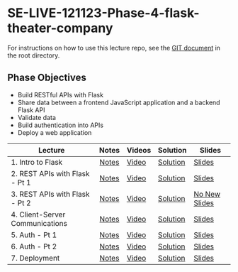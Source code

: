 # SE-LIVE-121123-Phase-4-flask-theater-company

For instructions on how to use this lecture repo, see the [GIT document](GIT.md) in the root directory.

## Phase Objectives
* Build RESTful APIs with Flask
* Share data between a frontend JavaScript application and a backend Flask API
* Validate data
* Build authentication into APIs
* Deploy a web application


| Lecture                         |   Notes    | Videos     | Solution      | Slides      |
| ------------------------------- | :--------: | ---------- | ------------- | ----------- |
| 1. Intro to Flask               | [Notes](https://docs.google.com/document/d/1vYLMPgKqkaIcd_wbEBkVtYwBjfGav_7KV6J6S2r52DQ/edit#heading=h.r7ivobs3wemg) | [Video](https://www.youtube.com/watch?v=sqSivkXnfk8) | [Solution](https://github.com/learn-co-students/SE-LIVE-121123-Phase-4-flask-theater-company/tree/01-solution/01-intro-to-flask) | [Slides](https://raw.githack.com/learn-co-students/SE-LIVE-121123-Phase-4-flask-theater-company/main/01-intro-to-flask/assets/export/index.html) |
| 2. REST APIs with Flask - Pt 1  | [Notes](https://docs.google.com/document/d/1vYLMPgKqkaIcd_wbEBkVtYwBjfGav_7KV6J6S2r52DQ/edit#heading=h.r7ivobs3wemg) | [Video](https://www.youtube.com/watch?v=WV_hbi5PWbU) | [Solution](https://github.com/learn-co-students/SE-LIVE-121123-Phase-4-flask-theater-company/tree/02-solution/02-REST-API-Flask-pt1) | [Slides](https://raw.githack.com/learn-co-students/SE-LIVE-121123-Phase-4-flask-theater-company/main/02-REST-API-Flask-pt1/assets/export/index.html) |
| 3. REST APIs with Flask - Pt 2  | [Notes](https://docs.google.com/document/d/1vYLMPgKqkaIcd_wbEBkVtYwBjfGav_7KV6J6S2r52DQ/edit#heading=h.r7ivobs3wemg) | [Video](#) | [Solution](#) | [No New Slides](#) |
| 4. Client-Server Communications | [Notes](https://docs.google.com/document/d/1vYLMPgKqkaIcd_wbEBkVtYwBjfGav_7KV6J6S2r52DQ/edit#heading=h.r7ivobs3wemg) | [Video](#) | [Solution](#) | [Slides](#) |
| 5. Auth - Pt 1                  | [Notes](https://docs.google.com/document/d/1vYLMPgKqkaIcd_wbEBkVtYwBjfGav_7KV6J6S2r52DQ/edit#heading=h.r7ivobs3wemg) | [Video](#) | [Solution](#) | [Slides](#) |
| 6. Auth - Pt 2                  | [Notes](https://docs.google.com/document/d/1vYLMPgKqkaIcd_wbEBkVtYwBjfGav_7KV6J6S2r52DQ/edit#heading=h.r7ivobs3wemg) | [Video](#) | [Solution](#) | [Slides](#) |
| 7. Deployment                   | [Notes](https://docs.google.com/document/d/1vYLMPgKqkaIcd_wbEBkVtYwBjfGav_7KV6J6S2r52DQ/edit#heading=h.r7ivobs3wemg) | [Video](#) | [Solution](#) | [Slides](#) |